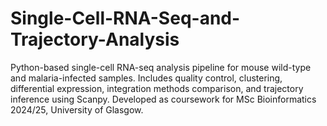 # Single-Cell-RNA-Seq-and-Trajectory-Analysis
Python-based single-cell RNA-seq analysis pipeline for mouse wild-type and malaria-infected samples. Includes quality control, clustering, differential expression, integration methods comparison, and trajectory inference using Scanpy. Developed as coursework for MSc Bioinformatics 2024/25, University of Glasgow.
